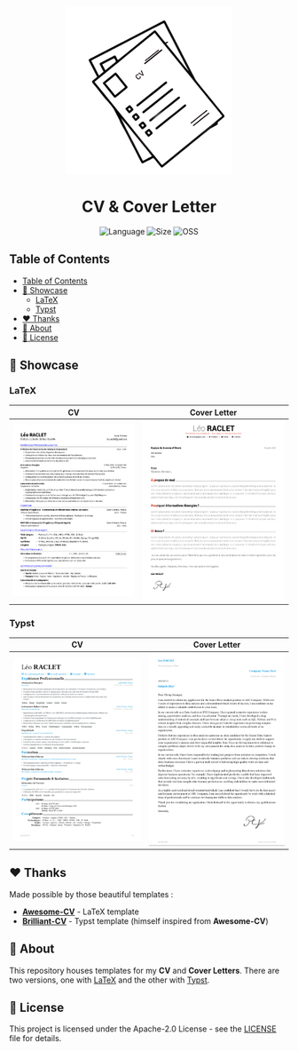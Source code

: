 <div align="center"><img style="width: 300px" src="./assets/cv-logo.png"></div>
<h1 align="center">CV & Cover Letter</h1>

<div align="center">

![Language](https://img.shields.io/badge/Language-LaTeX&nbsp;&&nbsp;Typst-1d50de)
![Size](https://img.shields.io/badge/Size-2.0Mo-f12222)
![OSS](https://badges.frapsoft.com/os/v2/open-source.svg?v=103)

</div>

## Table of Contents
- [Table of Contents](#table-of-contents)
- [🌟 Showcase](#-showcase)
  - [LaTeX](#latex)
  - [Typst](#typst)
- [❤️ Thanks](#️-thanks)
- [📖 About](#-about)
- [📜 License](#-license)


## 🌟 Showcase

### LaTeX

|             CV             |        Cover Letter        |
| :------------------------: | :------------------------: |
| ![](./assets/cv-latex.png) | ![](./assets/cl-latex.png) |

### Typst

|             CV             |        Cover Letter        |
| :------------------------: | :------------------------: |
| ![](./assets/cv-typst.png) | ![](./assets/cl-typst.png) |

## ❤️ Thanks

Made possible by those beautiful templates :

- [**Awesome-CV**](https://github.com/posquit0/Awesome-CV) - LaTeX template
- [**Brilliant-CV**](https://github.com/yunanwg/brilliant-CV) - Typst template (himself inspired from **Awesome-CV**)

## 📖 About

This repository houses templates for my **CV** and **Cover Letters**. There are two versions, one with [LaTeX](https://www.latex-project.org/) and the other with [Typst](https://typst.app/).

## 📜 License

This project is licensed under the Apache-2.0 License - see the [LICENSE](LICENSE) file for details.